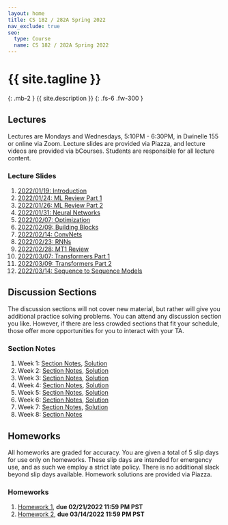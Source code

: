 ```yaml
---
layout: home
title: CS 182 / 282A Spring 2022
nav_exclude: true
seo:
  type: Course
  name: CS 182 / 282A Spring 2022
---
```


# {{ site.tagline }}
{: .mb-2 }
{{ site.description }}
{: .fs-6 .fw-300 }

<!--{% if site.announcements %}-->
<!--{{ site.announcements.last }}-->
<!--[Announcements](announcements.md){: .btn .btn-outline .fs-3 }-->
<!--{% endif %}-->

## Lectures
Lectures are Mondays and Wednesdays, 5:10PM - 6:30PM, in Dwinelle 155 or online
via Zoom. Lecture slides are provided via Piazza, and lecture videos are
provided via bCourses. Students are responsible for all lecture content.

### Lecture Slides
1. [2022/01/19: Introduction](/assets/lecture_slides/2022.01.19-introduction-182.pdf)
2. [2022/01/24: ML Review Part 1](/assets/lecture_slides/2022.01.24-ml-review-pt1.pdf)
3. [2022/01/26: ML Review Part 2](/assets/lecture_slides/2022.01.26-ml-review-pt2.pdf)
4. [2022/01/31: Neural Networks](/assets/lecture_slides/2022.01.31-neural-networks.pdf)
5. [2022/02/07: Optimization](/assets/lecture_slides/2022.02.07-optimization.pdf)
6. [2022/02/09: Building Blocks](/assets/lecture_slides/2022.02.09-building-blocks.pdf)
7. [2022/02/14: ConvNets](/assets/lecture_slides/2022.02.14-conv-nets.pdf)
8. [2022/02/23: RNNs](/assets/lecture_slides/2022.02.23-rnns.pdf)
9. [2022/02/28: MT1 Review](/assets/lecture_slides/2022.02.28-mt1-review.pdf)
10. [2022/03/07: Transformers Part 1](/assets/lecture_slides/2022.03.07-transformers-pt1.pdf)
11. [2022/03/09: Transformers Part 2](/assets/lecture_slides/2022.03.09-transformers-pt2.pdf)
12. [2022/03/14: Sequence to Sequence Models](/assets/lecture_slides/2022.03.14-seq2seq.pdf)

## Discussion Sections
The discussion sections will not cover new material, but rather will give you
additional practice solving problems. You can attend any discussion section you
like. However, if there are less crowded sections that fit your schedule, those
offer more opportunities for you to interact with your TA.

### Section Notes
1. Week 1: [Section Notes](/assets/section_notes/week1.pdf), [Solution](/assets/section_notes/week1_solution.pdf)
2. Week 2: [Section Notes](/assets/section_notes/week2.pdf), [Solution](/assets/section_notes/week2_solution.pdf)
3. Week 3: [Section Notes](/assets/section_notes/week3.pdf), [Solution](/assets/section_notes/week3_solution.pdf)
4. Week 4: [Section Notes](/assets/section_notes/week4.pdf), [Solution](/assets/section_notes/week4_solution.pdf)
5. Week 5: [Section Notes](/assets/section_notes/week5.pdf), [Solution](/assets/section_notes/week5_solution.pdf)
6. Week 6: [Section Notes](/assets/section_notes/week6.pdf), [Solution](/assets/section_notes/week6_solution.pdf)
7. Week 7: [Section Notes](/assets/section_notes/week7.pdf), [Solution](/assets/section_notes/week7_solution.pdf)
8. Week 8: [Section Notes](/assets/section_notes/week8.pdf)

## Homeworks
All homeworks are graded for accuracy. You are given a total of 5 slip days for
use only on homeworks. These slip days are intended for emergency use, and as
such we employ a strict late policy. There is no additional slack beyond slip
days available. Homework solutions are provided via Piazza.

### Homeworks
1. [Homework 1](https://github.com/cs182sp22/cs182_hw1_student), **due 02/21/2022 11:59 PM PST**
2. [Homework 2](https://github.com/cs182sp22/cs182_hw2_student), **due 03/14/2022 11:59 PM PST**

